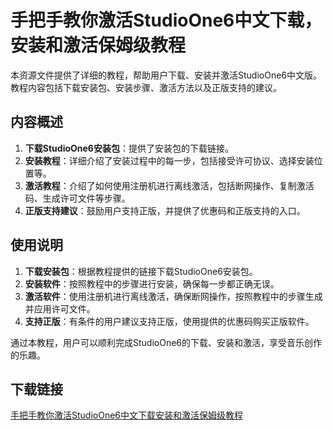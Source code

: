 # 手把手教你激活StudioOne6中文下载，安装和激活保姆级教程

本资源文件提供了详细的教程，帮助用户下载、安装并激活StudioOne6中文版。教程内容包括下载安装包、安装步骤、激活方法以及正版支持的建议。

## 内容概述

1. **下载StudioOne6安装包**：提供了安装包的下载链接。
2. **安装教程**：详细介绍了安装过程中的每一步，包括接受许可协议、选择安装位置等。
3. **激活教程**：介绍了如何使用注册机进行离线激活，包括断网操作、复制激活码、生成许可文件等步骤。
4. **正版支持建议**：鼓励用户支持正版，并提供了优惠码和正版支持的入口。

## 使用说明

1. **下载安装包**：根据教程提供的链接下载StudioOne6安装包。
2. **安装软件**：按照教程中的步骤进行安装，确保每一步都正确无误。
3. **激活软件**：使用注册机进行离线激活，确保断网操作，按照教程中的步骤生成并应用许可文件。
4. **支持正版**：有条件的用户建议支持正版，使用提供的优惠码购买正版软件。

通过本教程，用户可以顺利完成StudioOne6的下载、安装和激活，享受音乐创作的乐趣。

## 下载链接

[手把手教你激活StudioOne6中文下载安装和激活保姆级教程](https://pan.quark.cn/s/b90e3fb4a4d3)